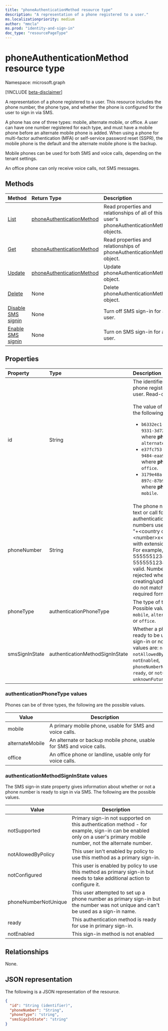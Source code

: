 ```yaml
---
title: "phoneAuthenticationMethod resource type"
description: "A representation of a phone registered to a user."
ms.localizationpriority: medium
author: "mmcla"
ms.prod: "identity-and-sign-in"
doc_type: "resourcePageType"
---
```


# phoneAuthenticationMethod resource type

Namespace: microsoft.graph

[!INCLUDE [beta-disclaimer](../../includes/beta-disclaimer.md)]

A representation of a phone registered to a user. This resource includes the phone number, the phone type, and whether the phone is configured for the user to sign in via SMS.

A phone has one of three types: mobile, alternate mobile, or office. A user can have one number registered for each type, and must have a mobile phone before an alternate mobile phone is added. When using a phone for multi-factor authentication (MFA) or self-service password reset (SSPR), the mobile phone is the default and the alternate mobile phone is the backup. 

Mobile phones can be used for both SMS and voice calls, depending on the tenant settings.

An office phone can only receive voice calls, not SMS messages.

## Methods

| Method       | Return Type | Description |
|:-------------|:------------|:------------|
| [List](../api/authentication-list-phonemethods.md) | [phoneAuthenticationMethod](phoneauthenticationmethod.md) | Read properties and relationships of all of this user's phoneAuthenticationMethod objects. |
| [Get](../api/phoneauthenticationmethod-get.md) | [phoneAuthenticationMethod](phoneauthenticationmethod.md) | Read properties and relationships of phoneAuthenticationMethod object. |
| [Update](../api/phoneauthenticationmethod-update.md) | [phoneAuthenticationMethod](phoneauthenticationmethod.md) | Update phoneAuthenticationMethod object. |
| [Delete](../api/phoneauthenticationmethod-delete.md) | None | Delete phoneAuthenticationMethod object. |
|[Disable SMS signin](../api/phoneauthenticationmethod-disablesmssignin.md)|None|Turn off SMS sign-in for a user.|
|[Enable SMS signin](../api/phoneauthenticationmethod-enablesmssignin.md)|None|Turn on SMS sign-in for a user.|

## Properties

| Property     | Type        | Description |
|:-------------|:------------|:------------|
|id|String| The identifier of this phone registered to this user. Read-only. <br/><br/>The value of id is one of the following:<ul><li>`b6332ec1-7057-4abe-9331-3d72feddfe41` - where **phoneType** is `alternateMobile`.</li><li>`e37fc753-ff3b-4958-9484-eaa9425c82bc` - where **phoneType** is `office`.</li><li>`3179e48a-750b-4051-897c-87b9720928f7` - where **phoneType** is `mobile`.</li>|
|phoneNumber|String|The phone number to text or call for authentication. Phone numbers use the format "+\<country code\> \<number\>x\<extension\>", with extension optional. For example, +1 5555551234 or +1 5555551234x123 are valid. Numbers are rejected when creating/updating if they do not match the required format. |
|phoneType|authenticationPhoneType|The type of this phone. Possible values are: `mobile`, `alternateMobile`, or `office`.|
|smsSignInState|authenticationMethodSignInState|Whether a phone is ready to be used for SMS sign-in or not. Possible values are: `notSupported`, `notAllowedByPolicy`, `notEnabled`, `phoneNumberNotUnique`, `ready`, or `notConfigured`, `unknownFutureValue`.|

### authenticationPhoneType values

Phones can be of three types, the following are the possible values.

|Value|Description|
|--------|-----------|
|mobile|A primary mobile phone, usable for SMS and voice calls.|
|alternateMobile|An alternate or backup mobile phone, usable for SMS and voice calls.|
|office|An office phone or landline, usable only for voice calls.|

### authenticationMethodSignInState values

The SMS sign-in state property gives information about whether or not a phone number is ready to sign in via SMS. The following are the possible values.

|Value|Description|
|--------|-----------|
|notSupported|Primary sign-in not supported on this authentication method - for example, sign-in can be enabled only on a user's primary mobile number, not the alternate number.|
|notAllowedByPolicy|This user isn't enabled by policy to use this method as a primary sign-in.|
|notConfigured|This user is enabled by policy to use this method as primary sign-in but needs to take additional action to configure it.|
|phoneNumberNotUnique|This user attempted to set up a phone number as primary sign-in but the number was not unique and can't be used as a sign-in name.|
|ready|This authentication method is ready for use in primary sign-in.|
|notEnabled|This sign-in method is not enabled|

## Relationships

None.

## JSON representation

The following is a JSON representation of the resource.

<!-- {
  "blockType": "resource",
  "optionalProperties": [

  ],
  "@odata.type": "microsoft.graph.phoneAuthenticationMethod",
  "keyProperty": "id"
}-->

```json
{
  "id": "String (identifier)",
  "phoneNumber": "String",
  "phoneType": "string",
  "smsSignInState": "string"
}
```

<!-- uuid: 16cd6b66-4b1a-43a1-adaf-3a886856ed98
2019-02-04 14:57:30 UTC -->
<!-- {
  "type": "#page.annotation",
  "description": "phoneAuthenticationMethod resource",
  "keywords": "",
  "section": "documentation",
  "tocPath": ""
}-->


